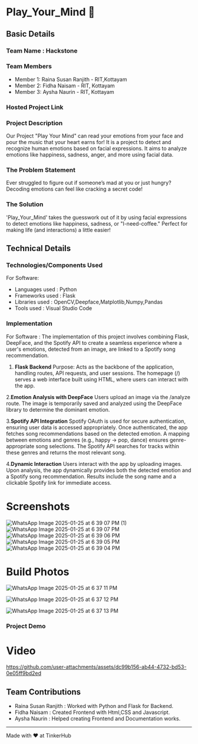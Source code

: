 # Play_Your_Mind 🎯
## Basic Details
### Team Name : Hackstone
### Team Members
- Member 1: Raina Susan Ranjith - RIT,Kottayam
- Member 2: Fidha Naisam - RIT, Kottayam
- Member 3: Aysha Naurin - RIT, Kottayam
### Hosted Project Link


### Project Description
Our Project "Play Your Mind" can read your emotions from your face and pour the music that your heart earns for!
It is a project to detect and recognize human emotions based on facial expressions. It aims to analyze emotions like happiness, sadness, anger, and more using facial data.


### The Problem Statement
Ever struggled to figure out if someone’s mad at you or just hungry? Decoding emotions can feel like cracking a secret code!

### The Solution
'Play_Your_Mind' takes the guesswork out of it by using facial expressions to detect emotions like happiness, sadness, or "I-need-coffee." Perfect for making life (and interactions) a little easier!

## Technical Details
### Technologies/Components Used
For Software:
- Languages used : Python
- Frameworks used : Flask
- Libraries used : OpenCV,Deepface,Matplotlib,Numpy,Pandas
- Tools used : Visual Studio Code


### Implementation
For Software : 
The implementation of this project involves combining Flask, DeepFace, and the Spotify API to create a seamless experience where a user's emotions, detected from an image, are linked to a Spotify song recommendation.

1. **Flask Backend**
Purpose: Acts as the backbone of the application, handling routes, API requests, and user sessions.
The homepage (/) serves a web interface built using HTML, where users can interact with the app.

2.**Emotion Analysis with DeepFace**
Users upload an image via the /analyze route.
The image is temporarily saved and analyzed using the DeepFace library to determine the dominant emotion.

3.**Spotify API Integration**
Spotify OAuth is used for secure authentication, ensuring user data is accessed appropriately.
Once authenticated, the app fetches song recommendations based on the detected emotion.
A mapping between emotions and genres (e.g., happy → pop, dance) ensures genre-appropriate song selections.
The Spotify API searches for tracks within these genres and returns the most relevant song.

4.**Dynamic Interaction**
Users interact with the app by uploading images.
Upon analysis, the app dynamically provides both the detected emotion and a Spotify song recommendation.
Results include the song name and a clickable Spotify link for immediate access.


# Screenshots
![WhatsApp Image 2025-01-25 at 6 39 07 PM (1)](https://github.com/user-attachments/assets/d7dc009b-239c-48ca-9bf0-98ab2e2150c1)
![WhatsApp Image 2025-01-25 at 6 39 07 PM](https://github.com/user-attachments/assets/973598e9-d250-4e78-b923-cd172873fec9)
![WhatsApp Image 2025-01-25 at 6 39 06 PM](https://github.com/user-attachments/assets/1102ed25-7634-4908-b1b3-2861891dff2d)
![WhatsApp Image 2025-01-25 at 6 39 05 PM](https://github.com/user-attachments/assets/d5b4c279-1c37-4091-a2f5-81eb34634fe5)
![WhatsApp Image 2025-01-25 at 6 39 04 PM](https://github.com/user-attachments/assets/5d6450f7-99b3-4f3b-bdbb-d432abd04647)


# Build Photos
![WhatsApp Image 2025-01-25 at 6 37 11 PM](https://github.com/user-attachments/assets/f2616871-abd4-45d9-b485-c32bd9eb3e68)

![WhatsApp Image 2025-01-25 at 6 37 12 PM](https://github.com/user-attachments/assets/642ec2a5-4a01-4e74-b1d2-48933791c3c5)

![WhatsApp Image 2025-01-25 at 6 37 13 PM](https://github.com/user-attachments/assets/b7dd252f-0cb8-44f2-8bf4-9d2f266f298f)



### Project Demo
# Video
https://github.com/user-attachments/assets/dc99b156-ab44-4732-bd53-0e05ff9bd2ed


## Team Contributions
- Raina Susan Ranjith : Worked with Python and Flask for Backend.
- Fidha Naisam : Created Frontend with Html,CSS and Javascript.
- Aysha Naurin : Helped creating Frontend and Documentation works. 

---
Made with ❤️ at TinkerHub
